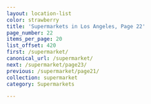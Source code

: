 ```yaml
---
layout: location-list
color: strawberry
title: 'Supermarkets in Los Angeles, Page 22'
page_number: 22
items_per_page: 20
list_offset: 420
first: /supermarket/
canonical_url: /supermarket/
next: /supermarket/page23/
previous: /supermarket/page21/
collection: supermarket
category: Supermarkets

---
```


